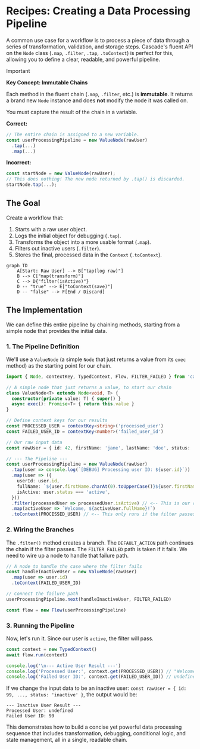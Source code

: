 # Recipes: Creating a Data Processing Pipeline

A common use case for a workflow is to process a piece of data through a series of transformation, validation, and storage steps. Cascade's fluent API on the `Node` class (`.map`, `.filter`, `.tap`, `.toContext`) is perfect for this, allowing you to define a clear, readable, and powerful pipeline.

> [!IMPORTANT]
> **Key Concept: Immutable Chains**
>
> Each method in the fluent chain (`.map`, `.filter`, etc.) is **immutable**. It returns a brand new `Node` instance and does **not** modify the node it was called on.
>
> You must capture the result of the chain in a variable.
>
> **Correct:**
>
> ```typescript
> // The entire chain is assigned to a new variable.
> const userProcessingPipeline = new ValueNode(rawUser)
>   .tap(...)
>   .map(...)
> ```
>
> **Incorrect:**
>
> ```typescript
> const startNode = new ValueNode(rawUser);
> // This does nothing! The new node returned by .tap() is discarded.
> startNode.tap(...);
> ```

## The Goal

Create a workflow that:

1. Starts with a raw user object.
2. Logs the initial object for debugging (`.tap`).
3. Transforms the object into a more usable format (`.map`).
4. Filters out inactive users (`.filter`).
5. Stores the final, processed data in the `Context` (`.toContext`).

```mermaid
graph TD
    A[Start: Raw User] --> B["tap(log raw)"]
    B --> C["map(transform)"]
    C --> D{"filter(isActive)"}
    D -- "true" --> E["toContext(save)"]
    D -- "false" --> F[End / Discard]
```

## The Implementation

We can define this entire pipeline by chaining methods, starting from a simple node that provides the initial data.

### 1. The Pipeline Definition

We'll use a `ValueNode` (a simple `Node` that just returns a value from its `exec` method) as the starting point for our chain.

```typescript
import { Node, contextKey, TypedContext, Flow, FILTER_FAILED } from 'cascade'

// A simple node that just returns a value, to start our chain
class ValueNode<T> extends Node<void, T> {
  constructor(private value: T) { super() }
  async exec(): Promise<T> { return this.value }
}

// Define context keys for our results
const PROCESSED_USER = contextKey<string>('processed_user')
const FAILED_USER_ID = contextKey<number>('failed_user_id')

// Our raw input data
const rawUser = { id: 42, firstName: 'jane', lastName: 'doe', status: 'active' }

// --- The Pipeline ---
const userProcessingPipeline = new ValueNode(rawUser)
  .tap(user => console.log(`[DEBUG] Processing user ID: ${user.id}`))
  .map(user => ({
    userId: user.id,
    fullName: `${user.firstName.charAt(0).toUpperCase()}${user.firstName.slice(1)} ${user.lastName.toUpperCase()}`,
    isActive: user.status === 'active',
  }))
  .filter(processedUser => processedUser.isActive) // <-- This is our conditional gate
  .map(activeUser => `Welcome, ${activeUser.fullName}!`)
  .toContext(PROCESSED_USER) // <-- This only runs if the filter passes
```

### 2. Wiring the Branches

The `.filter()` method creates a branch. The `DEFAULT_ACTION` path continues the chain if the filter passes. The `FILTER_FAILED` path is taken if it fails. We need to wire up a node to handle that failure path.

```typescript
// A node to handle the case where the filter fails
const handleInactiveUser = new ValueNode(rawUser)
  .map(user => user.id)
  .toContext(FAILED_USER_ID)

// Connect the failure path
userProcessingPipeline.next(handleInactiveUser, FILTER_FAILED)

const flow = new Flow(userProcessingPipeline)
```

### 3. Running the Pipeline

Now, let's run it. Since our user is `active`, the filter will pass.

```typescript
const context = new TypedContext()
await flow.run(context)

console.log('\n--- Active User Result ---')
console.log('Processed User:', context.get(PROCESSED_USER)) // "Welcome, Jane DOE!"
console.log('Failed User ID:', context.get(FAILED_USER_ID)) // undefined
```

If we change the input data to be an inactive user:
`const rawUser = { id: 99, ..., status: 'inactive' }`, the output would be:

```
--- Inactive User Result ---
Processed User: undefined
Failed User ID: 99
```

This demonstrates how to build a concise yet powerful data processing sequence that includes transformation, debugging, conditional logic, and state management, all in a single, readable chain.
